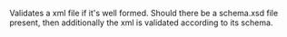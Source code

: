 Validates a xml file if it's well formed. Should there be a schema.xsd file present, then
additionally the xml is validated according to its schema.
